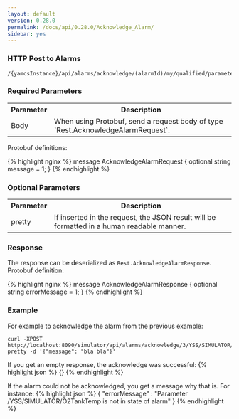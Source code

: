 ```yaml
---
layout: default
version: 0.28.0
permalink: /docs/api/0.28.0/Acknowledge_Alarm/
sidebar: yes
---
```


### HTTP Post to Alarms

```
/{yamcsInstance}/api/alarms/acknowledge/(alarmId)/my/qualified/parameter/name
```


### Required Parameters

<table class="inline">
    <tr><th>Parameter</th><th>Description</th></tr>
     <tr><td>Body</td><td>When using Protobuf, send a request body of type `Rest.AcknowledgeAlarmRequest`. </td></tr>
</table>

Protobuf definitions:

{% highlight nginx %}
message AcknowledgeAlarmRequest {
   optional string message = 1;
}
{% endhighlight %}

### Optional Parameters

<table class="inline">
    <tr><th>Parameter</th><th>Description</th></tr>
     <tr><td>pretty</td><td>If inserted in the request, the JSON result will be formatted in a human readable manner.</td></tr>
</table>

### Response



The response can be deserialized as `Rest.AcknowledgeAlarmResponse`.
Protobuf definition:

{% highlight nginx %}
message AcknowledgeAlarmResponse {
   optional string errorMessage = 1;
}
{% endhighlight %}

### Example


For example to acknowledge the alarm from the previous example:

```
curl -XPOST http://localhost:8090/simulator/api/alarms/acknowledge/3/YSS/SIMULATOR/O2TankTemp?pretty -d '{"message": "bla bla"}'
```

If you get an empty response, the acknowledge was successful:
{% highlight json %}
{}
{% endhighlight %}

If the alarm could not be acknowledged, you get a message why that is. For instance:
{% highlight json %}
{
  "errorMessage" : "Parameter /YSS/SIMULATOR/O2TankTemp is not in state of alarm"
}
{% endhighlight %}


